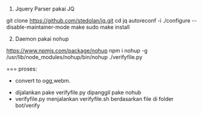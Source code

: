 1. Jquery Parser pakai JQ

git clone https://github.com/stedolan/jq.git
cd jq
autoreconf -i
./configure --disable-maintainer-mode
make
sudo make install

2. Daemon pakai nohup

https://www.npmjs.com/package/nohup
npm i nohup -g
/usr/lib/node_modules/nohup/bin/nohup ./verifyfile.py


===
proses:
- convert to ogg,webm.
+ dijalankan pake verifyfile.py dipanggil pake nohub
+ verifyfile.py menjalankan verifyfile.sh berdasarkan file di folder bot/verify
